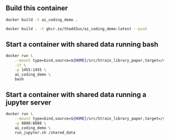 ## Build this container
```sh
docker build -t ai_coding_demo .
```

```sh
docker build . -t ghcr.io/thadd3us/ai_coding_demo:latest --push
```

## Start a container with shared data running bash
```sh
docker run \
    --mount type=bind,source=${HOME}/src/Strain_library_paper,target=/shared_data \
    -it \
    -p 1455:1455 \
    ai_coding_demo \
    bash
```


## Start a container with shared data running a jupyter server
```sh
docker run \
    --mount type=bind,source=${HOME}/src/Strain_library_paper,target=/shared_data \
    -p 8888:8888 \
    ai_coding_demo \
    run_jupyter.sh /shared_data
```
